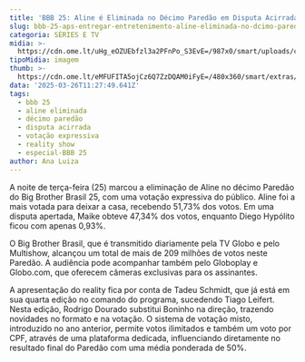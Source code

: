 ```yaml
---
title: 'BBB 25: Aline é Eliminada no Décimo Paredão em Disputa Acirrada'
slug: bbb-25-aps-entregar-entretenimento-aline-eliminada-no-dcimo-paredo
categoria: SÉRIES E TV
midia: >-
  https://cdn.ome.lt/uHg_eOZUEbfzl3a2PFnPo_S3EvE=/987x0/smart/uploads/conteudo/fotos/bbb25-aline-indicada_iPLfei2.jpg
tipoMidia: imagem
thumb: >-
  https://cdn.ome.lt/eMFUFITA5ojCz6Q7ZzDQAM0iFyE=/480x360/smart/extras/conteudos/bbb25-aline-indicada-peq_qrTNVGn.jpg
data: '2025-03-26T11:27:49.641Z'
tags:
  - bbb 25
  - aline eliminada
  - décimo paredão
  - disputa acirrada
  - votação expressiva
  - reality show
  - especial-BBB 25
author: Ana Luiza
---
```


A noite de terça-feira (25) marcou a eliminação de Aline no décimo Paredão do Big Brother Brasil 25, com uma votação expressiva do público. Aline foi a mais votada para deixar a casa, recebendo 51,73% dos votos. Em uma disputa apertada, Maike obteve 47,34% dos votos, enquanto Diego Hypólito ficou com apenas 0,93%.

O Big Brother Brasil, que é transmitido diariamente pela TV Globo e pelo Multishow, alcançou um total de mais de 209 milhões de votos neste Paredão. A audiência pode acompanhar também pelo Globoplay e Globo.com, que oferecem câmeras exclusivas para os assinantes.

A apresentação do reality fica por conta de Tadeu Schmidt, que já está em sua quarta edição no comando do programa, sucedendo Tiago Leifert. Nesta edição, Rodrigo Dourado substitui Boninho na direção, trazendo novidades no formato e na votação. O sistema de votação misto, introduzido no ano anterior, permite votos ilimitados e também um voto por CPF, através de uma plataforma dedicada, influenciando diretamente no resultado final do Paredão com uma média ponderada de 50%.
